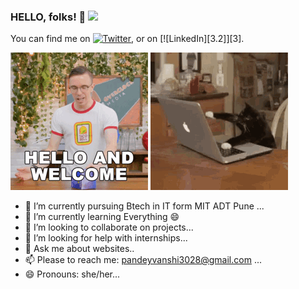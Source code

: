 ### HELLO, folks! 👋 <img src="https://raw.githubusercontent.com/MartinHeinz/MartinHeinz/master/wave.gif" width="30px">
<!-- Actual text -->

You can find me on [![Twitter][1.2]][1], or on [![LinkedIn][3.2]][3].

<!-- Icons -->

[1.2]: http://i.imgur.com/wWzX9uB.png (twitter icon without padding)
[2.2]: https://raw.githubusercontent.com/MartinHeinz/MartinHeinz/master/linkedin-3-16.png (LinkedIn icon without padding)

<!-- Links to your social media accounts -->

[1]: https://twitter.com/Martin_Heinz_
[2]: https://www.linkedin.com/in/heinz-martin/

![](y.gif)
![](x.gif)
- 🔭 I’m currently pursuing Btech in IT form MIT ADT Pune ...
- 🌱 I’m currently learning Everything 😄
- 👯 I’m looking to collaborate on projects...
- 🤔 I’m looking for help with internships...
- 💬 Ask me about websites..
- 📫 Please to reach me: pandeyvanshi3028@gmail.com  ...
- 😄 Pronouns: she/her...


